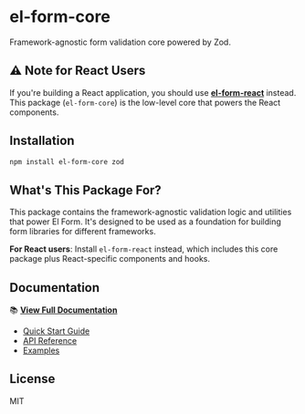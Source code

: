 # el-form-core

Framework-agnostic form validation core powered by Zod.

## ⚠️ Note for React Users

If you're building a React application, you should use **[el-form-react](https://www.npmjs.com/package/el-form-react)** instead. This package (`el-form-core`) is the low-level core that powers the React components.

## Installation

```bash
npm install el-form-core zod
```

## What's This Package For?

This package contains the framework-agnostic validation logic and utilities that power El Form. It's designed to be used as a foundation for building form libraries for different frameworks.

**For React users**: Install `el-form-react` instead, which includes this core package plus React-specific components and hooks.

## Documentation

📚 **[View Full Documentation](https://colorpulse6.github.io/el-form/)**

- [Quick Start Guide](https://colorpulse6.github.io/el-form/docs/quick-start)
- [API Reference](https://colorpulse6.github.io/el-form/docs/useform)
- [Examples](https://colorpulse6.github.io/el-form/docs/examples)

## License

MIT
